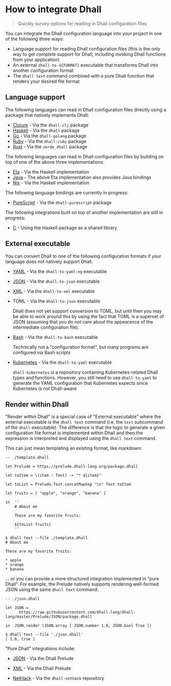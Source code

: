 # How to integrate Dhall

> Quickly survey options for reading in Dhall configuration files

You can integrate the Dhall configuration language into your project in one of the following three ways:

* Language support for reading Dhall configuration files (this is the only way to get _complete_ support for Dhall, including invoking Dhall functions from your application)
* An external `dhall-to-${FORMAT}` executable that transforms Dhall into another configuration format
* The `dhall text` command combined with a pure Dhall function that renders your desired file format

## Language support

The following languages can read in Dhall configuration files directly using a package that natively implements Dhall:

* [Clojure](https://github.com/f-f/dhall-clj) - Via the `dhall-clj` package
* [Haskell](https://github.com/dhall-lang/dhall-haskell/blob/master/dhall/README.md) - Via the `dhall` package
* [Go](https://github.com/philandstuff/dhall-golang) - Via the `dhall-golang` package
* [Ruby](https://git.sr.ht/~singpolyma/dhall-ruby) - Via the `dhall-ruby` package
* [Rust](https://crates.io/crates/serde_dhall) - Via the `serde_dhall` package

The following languages can read in Dhall configuration files by building on top of one of the above three implementations:

* [Eta](https://github.com/eta-lang/dhall-eta) - Via the Haskell implementation
* [Java](https://github.com/eta-lang/dhall-eta) - The above Eta implementation also provides Java bindings
* [Nix](https://github.com/dhall-lang/dhall-haskell/tree/master/dhall-nix) - Via the Haskell implementation

The following language bindings are currently in progress:

* [PureScript](https://github.com/MonoidMusician/dhall-purescript/blob/master/README.md) - Via the `dhall-purescript` package

The following integrations built on top of another implementation are still in progress:

* [C](https://github.com/as-capabl/clay-dhall/blob/master/README.md) - Using the Haskell package as a shared library

## External executable

You can convert Dhall to one of the following configuration formats if your language does not natively support Dhall.

* [YAML](https://github.com/dhall-lang/dhall-haskell/blob/master/dhall-yaml/README.md) - Via the `dhall-to-yaml-ng` executable

* [JSON](https://github.com/dhall-lang/dhall-haskell/blob/master/dhall-json/README.md) - Via the `dhall-to-json` executable

* [XML](https://git.sr.ht/~singpolyma/dhall-xml-ruby) - Via the `dhall-to-xml` executable

* TOML - Via the `dhall-to-json` executable

  Dhall does not yet support conversion to TOML, but until then you may be able to work around this
  by using the fact that TOML is a superset of JSON (assuming that you do not care about the appearance
  of the intermediate configuration file).

* [Bash](https://github.com/dhall-lang/dhall-haskell/blob/master/dhall-bash/README.md) - Via the `dhall-to-bash` executable

  Technically not a "configuration format", but many programs are configured via Bash scripts

* [Kubernetes](https://github.com/dhall-lang/dhall-kubernetes/blob/master/README.md) - Via the `dhall-to-yaml` executable

  `dhall-kubernetes` is a repository containing Kubernetes-related Dhall types and functions.  However, you still need to use `dhall-to-yaml` to generate the YAML configuration that Kubernetes expects since Kubernetes is not Dhall-aware

## Render within Dhall

"Render within Dhall" is a special case of "External executable" where the external executable is the `dhall text` command (i.e. the `text` subcommand of the `dhall` executable).  The difference is that the logic to generate a given configuration file format is implemented within Dhall and then the expression is interpreted and displayed using the `dhall text` command.

This can just mean templating an existing format, like markdown:

```dhall
-- ./template.dhall

let Prelude = https://prelude.dhall-lang.org/package.dhall

let toItem = \(item : Text) -> "* ${item}"

let toList = Prelude.Text.concatMapSep "\n" Text toItem

let fruits = [ "apple", "orange", "banana" ]

in  ''
    # About me

    These are my favorite fruits:

    ${toList fruits}
    ''
```

```console
$ dhall text --file ./template.dhall
# About me

These are my favorite fruits:

* apple
* orange
* banana
```

... or you can provide a more structured integration implemented in "pure Dhall".  For example, the Prelude natively supports rendering well-formed JSON using the same `dhall text` command:

```dhall
-- ./json.dhall

let JSON =
      https://raw.githubusercontent.com/dhall-lang/dhall-lang/master/Prelude/JSON/package.dhall

in  JSON.render (JSON.array [ JSON.number 1.0, JSON.bool True ])
```

```console
$ dhall text --file './json.dhall'
[ 1.0, true ]
```

"Pure Dhall" integrations include:

* [JSON](https://github.com/dhall-lang/dhall-lang/blob/master/Prelude/JSON/render) - Via the Dhall Prelude

* [XML](https://github.com/dhall-lang/dhall-lang/blob/master/Prelude/XML/render) - Via the Dhall Prelude

* [NetHack](https://github.com/dhall-lang/dhall-nethack) - Via the `dhall-nethack` repository
